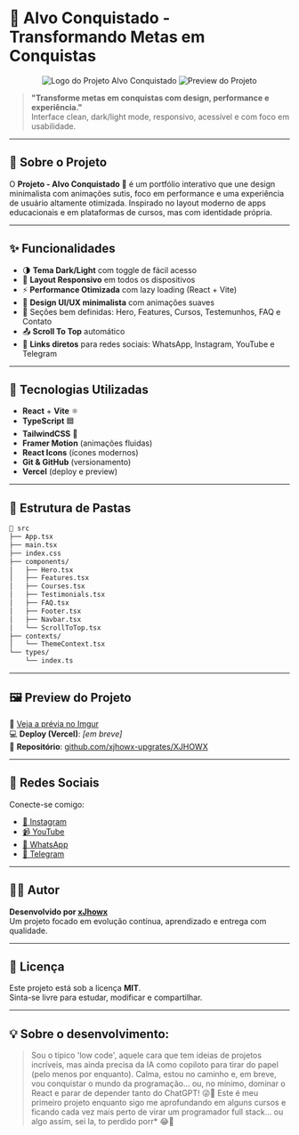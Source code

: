 # 🎯 Alvo Conquistado - Transformando Metas em Conquistas

<p align="center">
  <img src="https://i.imgur.com/0qelmnh.png" alt="Logo do Projeto Alvo Conquistado" />

  <img src="https://i.imgur.com/Y9OmPAP.png" alt="Preview do Projeto" />
</p>

> **"Transforme metas em conquistas com design, performance e experiência."**  
> Interface clean, dark/light mode, responsivo, acessível e com foco em usabilidade.

---

## 📌 Sobre o Projeto

O **Projeto - Alvo Conquistado 🎯** é um portfólio interativo que une design minimalista com animações sutis, foco em performance e uma experiência de usuário altamente otimizada. Inspirado no layout moderno de apps educacionais e em plataformas de cursos, mas com identidade própria.

---

## ✨ Funcionalidades

- 🌗 **Tema Dark/Light** com toggle de fácil acesso
- 📱 **Layout Responsivo** em todos os dispositivos
- ⚡ **Performance Otimizada** com lazy loading (React + Vite)
- 🎨 **Design UI/UX minimalista** com animações suaves
- 🧠 Seções bem definidas: Hero, Features, Cursos, Testemunhos, FAQ e Contato
- 📤 **Scroll To Top** automático
- 📲 **Links diretos** para redes sociais: WhatsApp, Instagram, YouTube e Telegram

---

## 🚀 Tecnologias Utilizadas

- **React** + **Vite** ⚛️
- **TypeScript** 🟦
- **TailwindCSS** 💨
- **Framer Motion** (animações fluidas)
- **React Icons** (ícones modernos)
- **Git & GitHub** (versionamento)
- **Vercel** (deploy e preview)

---

## 📂 Estrutura de Pastas

```bash
📁 src
├── App.tsx
├── main.tsx
├── index.css
├── components/
│   ├── Hero.tsx
│   ├── Features.tsx
│   ├── Courses.tsx
│   ├── Testimonials.tsx
│   ├── FAQ.tsx
│   ├── Footer.tsx
│   ├── Navbar.tsx
│   └── ScrollToTop.tsx
├── contexts/
│   └── ThemeContext.tsx
└── types/
    └── index.ts
```

---

## 🖼️ Preview do Projeto

🔗 [Veja a prévia no Imgur](https://imgur.com/a/QKl6MZj)  
💻 **Deploy (Vercel)**: _[em breve]_  
🧠 **Repositório**: [github.com/xjhowx-upgrates/XJHOWX](https://github.com/xjhowx-upgrates/XJHOWX)

---

## 📱 Redes Sociais

Conecte-se comigo:

- [📸 Instagram](https://instagram.com/seu_user)
- [📹 YouTube](https://youtube.com/@seu_user)
- [💬 WhatsApp](https://wa.me/seu_numero)
- [📨 Telegram](https://t.me/seu_user)

---

## 🧑‍💻 Autor

**Desenvolvido por [xJhowx](https://github.com/xjhowx-upgrates)**  
Um projeto focado em evolução contínua, aprendizado e entrega com qualidade.

---

## 📝 Licença

Este projeto está sob a licença **MIT**.  
Sinta-se livre para estudar, modificar e compartilhar.

---

## 💡 Sobre o desenvolvimento:

> Sou o típico 'low code', aquele cara que tem ideias de projetos incríveis, mas ainda precisa da IA como copiloto para tirar do papel (pelo menos por enquanto). Calma, estou no caminho e, em breve, vou conquistar o mundo da programação... ou, no mínimo, dominar o React e parar de depender tanto do ChatGPT! 😜🚀 Este é meu primeiro projeto enquanto sigo me aprofundando em alguns cursos e ficando cada vez mais perto de virar um programador full stack... ou algo assim, sei la, to perdido porr* 😂🤣



